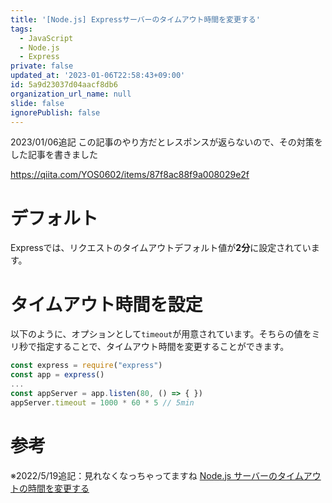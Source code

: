 ```yaml
---
title: '[Node.js] Expressサーバーのタイムアウト時間を変更する'
tags:
  - JavaScript
  - Node.js
  - Express
private: false
updated_at: '2023-01-06T22:58:43+09:00'
id: 5a9d23037d04aacf8db6
organization_url_name: null
slide: false
ignorePublish: false
---
```

2023/01/06追記
この記事のやり方だとレスポンスが返らないので、その対策をした記事を書きました

https://qiita.com/YOS0602/items/87f8ac88f9a008029e2f

# デフォルト

Expressでは、リクエストのタイムアウトデフォルト値が**2分**に設定されています。

# タイムアウト時間を設定

以下のように、オプションとして`timeout`が用意されています。そちらの値をミリ秒で指定することで、タイムアウト時間を変更することができます。

```app.js
const express = require("express")
const app = express()
...
const appServer = app.listen(80, () => { })
appServer.timeout = 1000 * 60 * 5 // 5min
```

# 参考

※2022/5/19追記：見れなくなっちゃってますね
[Node.js サーバーのタイムアウトの時間を変更する](http://backham.me/blog/2019/10/24/node-js-%E3%82%B5%E3%83%BC%E3%83%90%E3%83%BC%E3%81%AE%E3%82%BF%E3%82%A4%E3%83%A0%E3%82%A2%E3%82%A6%E3%83%88%E3%81%AE%E6%99%82%E9%96%93%E3%82%92%E5%A4%89%E6%9B%B4%E3%81%99%E3%82%8B/)
